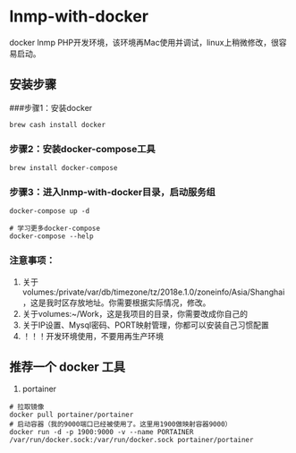 # lnmp-with-docker
docker lnmp PHP开发环境，该环境再Mac使用并调试，linux上稍微修改，很容易启动。

## 安装步骤

###步骤1：安装docker
```
brew cash install docker
```

### 步骤2：安装docker-compose工具
```
brew install docker-compose
```

### 步骤3：进入lnmp-with-docker目录，启动服务组
```
docker-compose up -d

# 学习更多docker-compose
docker-compose --help
```

### 注意事项：
1. 关于volumes:/private/var/db/timezone/tz/2018e.1.0/zoneinfo/Asia/Shanghai，这是我时区存放地址。你需要根据实际情况，修改。
2. 关于volumes:~/Work，这是我项目的目录，你需要改成你自己的
3. 关于IP设置、Mysql密码、PORT映射管理，你都可以安装自己习惯配置
4. ！！！开发环境使用，不要用再生产环境

## 推荐一个 docker 工具
1. portainer
```
# 拉取镜像
docker pull portainer/portainer
# 启动容器（我的9000端口已经被使用了。这里用1900做映射容器9000）
docker run -d -p 1900:9000 -v --name PORTAINER /var/run/docker.sock:/var/run/docker.sock portainer/portainer
```
